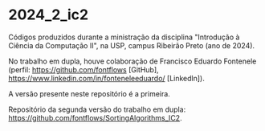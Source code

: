 # 2024_2_ic2

Códigos produzidos durante a ministração da disciplina "Introdução à Ciência da Computação II", na USP, campus Ribeirão Preto (ano de 2024).

No trabalho em dupla, houve colaboração de Francisco Eduardo Fontenele (perfil: https://github.com/fontflows [GitHub], https://www.linkedin.com/in/fonteneleeduardo/ [Linkedln]). 

A versão presente neste repositório é a primeira.

Repositório da segunda versão do trabalho em dupla: https://github.com/fontflows/SortingAlgorithms_IC2.
